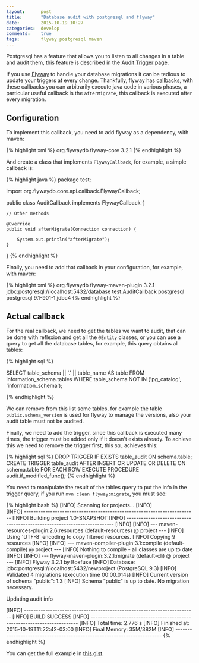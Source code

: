 ```yaml
---
layout:      post
title:       "Database audit with postgresql and flyway"
date:        2015-10-19 10:27
categories:  develop
comments:    true
tags:        flyway postgresql maven
---
```


Postgresql has a feature that allows you to listen to all changes in a table and
audit them, this feature is described in the [Audit Trigger
page][postgresql-audit].

If you use [Flyway][flyway] to handle your database migrations it can be tedious
to update your triggers at every change. Thankfully, flyway has
[callbacks][flyway-callbacks], with these callbacks you can arbitrarily execute
java code in various phases, a particular useful callback is the `afterMigrate`,
this callback is executed after every migration.

## Configuration ##

To implement this callback, you need to add flyway as a dependency, with maven:

{% highlight xml %}
<dependency>
    <groupId>org.flywaydb</groupId>
    <artifactId>flyway-core</artifactId>
    <version>3.2.1</version>
</dependency>
{% endhighlight %}

And create a class that implements `FlywayCallback`, for example, a simple
callback is:

{% highlight java %}
package test;

import org.flywaydb.core.api.callback.FlywayCallback;

public class AuditCallback implements FlywayCallback {

    // Other methods

    @Override
    public void afterMigrate(Connection connection) {

        System.out.println("afterMigrate");
    }

}
{% endhighlight %}

Finally, you need to add that callback in your configuration, for example, with
maven:

{% highlight xml %}
<plugin>
    <groupId>org.flywaydb</groupId>
    <artifactId>flyway-maven-plugin</artifactId>
    <version>3.2.1</version>
    <configuration>
        <url>jdbc:postgresql://localhost:5432/database</url>
        <!-- Place your callbacks here, in the prefered execution order -->
        <callbacks>
            <callback>test.AuditCallback</callback>
        </callbacks>
    </configuration>
    <dependencies>
        <!-- This is necessary to create the connection-->
        <dependency>
            <groupId>postgresql</groupId>
            <artifactId>postgresql</artifactId>
            <version>9.1-901-1.jdbc4</version>
        </dependency>
    </dependencies>
</plugin>
{% endhighlight %}


## Actual callback ##

For the real callback, we need to get the tables we want to audit, that can be
done with reflexion and get all the `@Entity` classes, or you can use a query to
get all the database tables, for example, this query obtains all tables:

{% highlight sql %}

SELECT table_schema || '.' || table_name AS table
FROM information_schema.tables 
WHERE table_schema NOT IN ('pg_catalog', 'information_schema');

{% endhighlight %}

We can remove from this list some tables, for example the table `public.schema_version`
is used for flyway to manage the versions, also your audit table must not be
audited.

Finally, we need to add the trigger, since this callback is executed many
times, the trigger must be added only if it doesn't exists already. To
achieve this we need to remove the trigger first, this `SQL` achieves this:


{% highlight sql %}
DROP TRIGGER IF EXISTS table_audit ON schema.table;
CREATE TRIGGER table_audit
AFTER INSERT OR UPDATE OR DELETE ON schema.table
FOR EACH ROW EXECUTE PROCEDURE audit.if_modified_func();
{% endhighlight %}

You need to manipulate the result of the tables query to put the info in the
trigger query, if you run `mvn clean flyway:migrate`, you must see:


{% highlight bash %}
[INFO] Scanning for projects...
[INFO]                                                                         
[INFO] ------------------------------------------------------------------------
[INFO] Building project 1.0-SNAPSHOT
[INFO] ------------------------------------------------------------------------
[INFO] 
[INFO] --- maven-resources-plugin:2.6:resources (default-resources) @ project ---
[INFO] Using 'UTF-8' encoding to copy filtered resources.
[INFO] Copying 9 resources
[INFO] 
[INFO] --- maven-compiler-plugin:3.1:compile (default-compile) @ project ---
[INFO] Nothing to compile - all classes are up to date
[INFO] 
[INFO] --- flyway-maven-plugin:3.2.1:migrate (default-cli) @ project ---
[INFO] Flyway 3.2.1 by Boxfuse
[INFO] Database: jdbc:postgresql://localhost:5432/newproject (PostgreSQL 9.3)
[INFO] Validated 4 migrations (execution time 00:00.014s)
[INFO] Current version of schema "public": 1.3
[INFO] Schema "public" is up to date. No migration necessary.

Updating audit info

[INFO] ------------------------------------------------------------------------
[INFO] BUILD SUCCESS
[INFO] ------------------------------------------------------------------------
[INFO] Total time: 2.776 s
[INFO] Finished at: 2015-10-19T11:22:42-03:00
[INFO] Final Memory: 35M/382M
[INFO] ------------------------------------------------------------------------
{% endhighlight %}

You can get the full example in [this gist][gist-link].


[postgresql-audit]:  http://wiki.postgresql.org/wiki/Audit_trigger
[flyway]:            http://flywaydb.org/
[flyway-callbacks]:  http://flywaydb.org/documentation/callbacks.html
[gist-link]:         https://gist.github.com/aVolpe/f12566b5ec7266144354
